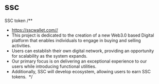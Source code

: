 # ssc
SSC token
/**
 * https://sscwallet.com//
 * This project is dedicated to the creation of a new Web3.0 based Digital platform that enables individuals to engage in buying and selling activities. 
 * Users can establish their own digital network, providing an opportunity for scalability as the system expands. 
 * Our primary focus is on delivering an exceptional experience to our users while introducing functional utilities. 
 * Additionally, SSC will develop ecosystem, allowing users to earn SSC tokens.
 */
